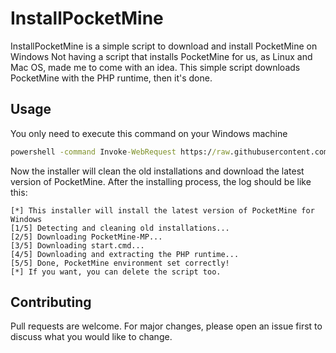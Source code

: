 # InstallPocketMine
InstallPocketMine is a simple script to download and install PocketMine on Windows
Not having a script that installs PocketMine for us, as Linux and Mac OS, made me to come with an idea. This simple script downloads PocketMine with the PHP runtime, then it's done.

## Usage
You only need to execute this command on your Windows machine
```bat
powershell -command Invoke-WebRequest https://raw.githubusercontent.com/AetherPlace/InstallPocketMine/main/pocketmine-dl.cmd -OutFile pocketmine-dl.bat && pocketmine-dl.bat
```
Now the installer will clean the old installations and download the latest version of PocketMine. After the installing process, the log should be like this:
```
[*] This installer will install the latest version of PocketMine for Windows
[1/5] Detecting and cleaning old installations...
[2/5] Downloading PocketMine-MP...
[3/5] Downloading start.cmd...
[4/5] Downloading and extracting the PHP runtime...
[5/5] Done, PocketMine environment set correctly!
[*] If you want, you can delete the script too.
```

## Contributing
Pull requests are welcome. For major changes, please open an issue first to discuss what you would like to change.
